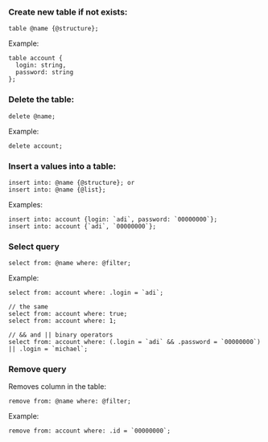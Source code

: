 ### Create new table if not exists:

```
table @name {@structure};
```

Example:
```
table account {
  login: string,
  password: string
};
```

### Delete the table:

```
delete @name;
```

Example:
```
delete account;
```

### Insert a values into a table:

```
insert into: @name {@structure}; or
insert into: @name {@list};
```

Examples:
```
insert into: account {login: `adi`, password: `00000000`};
insert into: account {`adi`, `00000000`};
```


### Select query

```
select from: @name where: @filter;
```

Example:
```
select from: account where: .login = `adi`;

// the same
select from: account where: true;
select from: account where: 1;

// && and || binary operators
select from: account where: (.login = `adi` && .password = `00000000`) || .login = `michael`;
```

### Remove query

Removes column in the table:

```
remove from: @name where: @filter;
```

Example:
```
remove from: account where: .id = `00000000`;
```